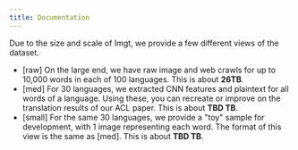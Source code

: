 ```yaml
---
title: Documentation
---
```


Due to the size and scale of Imgt, we provide a few different views of the dataset.

 - \[raw\] On the large end, we have raw image and web crawls for up to 10,000 words in each of 100 languages.
This is about **26TB**. 
 - \[med\] For 30 languages, we extracted CNN features and plaintext for all words of a language. Using these, you can recreate or improve on the translation results of our ACL paper. This is about **TBD TB**.
 - \[small\] For the same 30 languages, we provide a "toy" sample for development, with 1 image representing each word. The format of this view is the same as \[med\]. This is about **TBD TB**.
